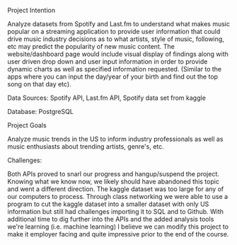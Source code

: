 Project Intention

Analyze datasets from Spotify and Last.fm to understand what makes music popular on a streaming application to provide user information that could drive music industry decisions as to what artists, style of music, following, etc may predict the popularity of new music content. The website/dashboard page would include visual display of findings along with user driven drop down and user input information in order to provide dynamic charts as well as specified information requested. (Similar to the apps where you can input the day/year of your birth and find out the top song on that day etc).

Data Sources: Spotify API, Last.fm API, Spotify data set from kaggle

Database: PostgreSQL

Project Goals

Analyze music trends in the US to inform industry professionals as well as music enthusiasts about trending artists, genre's, etc.

Challenges: 

Both APIs proved to snarl our progress and hangup/suspend the project. Knowing what we know now, we likely should have abandoned this topic and went a different direction. The kaggle dataset was too large for any of our computers to process. Through class networking we were able to use a program to cut the kaggle dataset into a smaller dataset with only US information but still had challenges importing it to SQL and to Github. With additional time to dig further into the APIs and the added analysis tools we're learning (i.e. machine learning) I believe we can modify this project to make it employer facing and quite impressive prior to the end of the course. 
